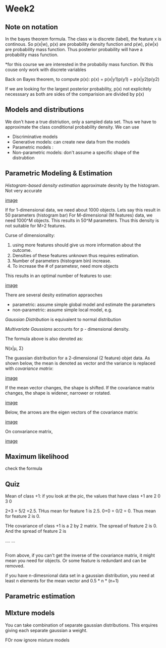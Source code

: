 # Week2

## Note on notation
In the bayes theorem formula. The class w is discrete (label), the feature x is continous. So
p(x|w), p(x) are probability density function and p(w), p(w|x) are probability mass function. Thus posterior probability will have a probability mass function. 

*for this course we are interested in the probabiliy mass function. IN this couse only work with discrete variables

Back on Bayes theorem, to compute p(x):
p(x) = p(x|y1)p(y1) + p(x|y2)p(y2)


If we are looking for the largest posterior probability, p(x) not explicitely necesssary as both are sides of the comparision are divided by p(x)

## Models and distributions
We don't have a true distriution, only a sampled data set. Thus we have to approximate the class conditional probability density. We can use

- Discriminative models
- Generative models: can create new data from the models
- Parametric models :
- Non-parametric models: don't assume a specific shape of the distrubtion

## Parametric Modeling & Estimation
<!-- Density estimation - uses non-parametic appraoch. -->
*Histogram-based density estimation* approximate desnity by the histogram. Not very accurate

[image](../../histogram_desnity_estimate.PNG)

If for 1-dimensional data, we need about 1000 objects. Lets say this result in 50 parameters (histogram bar)
For M-dimensional (M features) data, we need 1000^M objects. This results in 50^M parameters. Thus this density is not suitable for M>2 features.

Curse of dimensionality: 
1. using more features should give us more information about the outcome. 
2. Densities of these features unknown thus requires estimation. 
3. Number of parameters (histogram bin) increase. 
4. To increase the # of parametesr, need more objects

This results in an optimal number of features to use:

[image](../../curse_dimensionality.PNG)


There are several desity estimation appraoches

- parametric: assume simple global model and estimate the parameters
- non-parametric: assume simple local model, e.g.

*Gaussian Distribution* is equivalent to normal distribution




*Multivariate Gaussians* accounts for p - dimensional density.




The formula above is also denoted as:

N(x|μ, Σ)

The guassian distribution for a 2-dimensional (2 feature) objet data. As shown below, the mean is denoted as vector and the variance is replaced with *covariance matrix*:

[image](../../guassian_2d.PNG)


If the mean vector changes, the shape is shifted. If the covariance matrix changes, the shape is widener, narrower or rotated.

[image](../../rotated_gaussian_2d.PNG)

Below, the arrows are the eigen vectors of the covariance matrix:

[image](../../more_gaussian_2d.PNG)

On convariance matrix, 

[image](../../covariance_matrix_structure.PNG)
## Maximum likelihood

check the formula

## Quiz
Mean of class +1: if you look at the pic, the values that have class +1 are
2  0
3  0

2+3 = 5/2 =2.5. THus mean for feature 1 is 2.5.
0+0 = 0/2 = 0.  Thus mean for feature 2 is 0.

THe covariance of class +1 is a 2 by 2 matrix. The spread of feature 2 is 0. And the spread of feature 2 is 



....
...

##
From above, if you can't get the inverse of the covariance matrix, it might mean you need for objects. Or some feature is redundant and can be removed.

if you have n-dimesnional data set in a gaussian distribution, you need at least n elements for the mean vector and 0.5 * n * (n+1)



 ## Parametric estimation

## MIxture models
You can take combination of separate gaussian distributions. This erquires giving each separate gaussian a weight. 

FOr now ignore mixture models